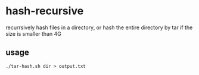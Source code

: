# hash-recursive
recurrsively hash files in a directory, or hash the entire directory by tar if the size is smaller than 4G

## usage
`./tar-hash.sh dir > output.txt`
